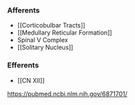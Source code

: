 ### Afferents
- [[Corticobulbar Tracts]]
- [[Medullary Reticular Formation]]
- Spinal V Complex
- [[Solitary Nucleus]]
### Efferents
- [[CN XII]]

https://pubmed.ncbi.nlm.nih.gov/6871701/